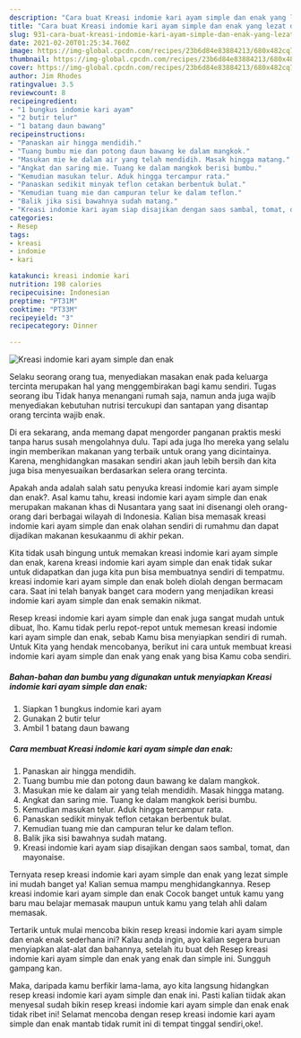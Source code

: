 ```yaml
---
description: "Cara buat Kreasi indomie kari ayam simple dan enak yang lezat dan Mudah Dibuat"
title: "Cara buat Kreasi indomie kari ayam simple dan enak yang lezat dan Mudah Dibuat"
slug: 931-cara-buat-kreasi-indomie-kari-ayam-simple-dan-enak-yang-lezat-dan-mudah-dibuat
date: 2021-02-20T01:25:34.760Z
image: https://img-global.cpcdn.com/recipes/23b6d84e83884213/680x482cq70/kreasi-indomie-kari-ayam-simple-dan-enak-foto-resep-utama.jpg
thumbnail: https://img-global.cpcdn.com/recipes/23b6d84e83884213/680x482cq70/kreasi-indomie-kari-ayam-simple-dan-enak-foto-resep-utama.jpg
cover: https://img-global.cpcdn.com/recipes/23b6d84e83884213/680x482cq70/kreasi-indomie-kari-ayam-simple-dan-enak-foto-resep-utama.jpg
author: Jim Rhodes
ratingvalue: 3.5
reviewcount: 8
recipeingredient:
- "1 bungkus indomie kari ayam"
- "2 butir telur"
- "1 batang daun bawang"
recipeinstructions:
- "Panaskan air hingga mendidih."
- "Tuang bumbu mie dan potong daun bawang ke dalam mangkok."
- "Masukan mie ke dalam air yang telah mendidih. Masak hingga matang."
- "Angkat dan saring mie. Tuang ke dalam mangkok berisi bumbu."
- "Kemudian masukan telur. Aduk hingga tercampur rata."
- "Panaskan sedikit minyak teflon cetakan berbentuk bulat."
- "Kemudian tuang mie dan campuran telur ke dalam teflon."
- "Balik jika sisi bawahnya sudah matang."
- "Kreasi indomie kari ayam siap disajikan dengan saos sambal, tomat, dan mayonaise."
categories:
- Resep
tags:
- kreasi
- indomie
- kari

katakunci: kreasi indomie kari 
nutrition: 198 calories
recipecuisine: Indonesian
preptime: "PT31M"
cooktime: "PT33M"
recipeyield: "3"
recipecategory: Dinner

---
```



![Kreasi indomie kari ayam simple dan enak](https://img-global.cpcdn.com/recipes/23b6d84e83884213/680x482cq70/kreasi-indomie-kari-ayam-simple-dan-enak-foto-resep-utama.jpg)

Selaku seorang orang tua, menyediakan masakan enak pada keluarga tercinta merupakan hal yang menggembirakan bagi kamu sendiri. Tugas seorang ibu Tidak hanya menangani rumah saja, namun anda juga wajib menyediakan kebutuhan nutrisi tercukupi dan santapan yang disantap orang tercinta wajib enak.

Di era  sekarang, anda memang dapat mengorder panganan praktis meski tanpa harus susah mengolahnya dulu. Tapi ada juga lho mereka yang selalu ingin memberikan makanan yang terbaik untuk orang yang dicintainya. Karena, menghidangkan masakan sendiri akan jauh lebih bersih dan kita juga bisa menyesuaikan berdasarkan selera orang tercinta. 



Apakah anda adalah salah satu penyuka kreasi indomie kari ayam simple dan enak?. Asal kamu tahu, kreasi indomie kari ayam simple dan enak merupakan makanan khas di Nusantara yang saat ini disenangi oleh orang-orang dari berbagai wilayah di Indonesia. Kalian bisa memasak kreasi indomie kari ayam simple dan enak olahan sendiri di rumahmu dan dapat dijadikan makanan kesukaanmu di akhir pekan.

Kita tidak usah bingung untuk memakan kreasi indomie kari ayam simple dan enak, karena kreasi indomie kari ayam simple dan enak tidak sukar untuk didapatkan dan juga kita pun bisa membuatnya sendiri di tempatmu. kreasi indomie kari ayam simple dan enak boleh diolah dengan bermacam cara. Saat ini telah banyak banget cara modern yang menjadikan kreasi indomie kari ayam simple dan enak semakin nikmat.

Resep kreasi indomie kari ayam simple dan enak juga sangat mudah untuk dibuat, lho. Kamu tidak perlu repot-repot untuk memesan kreasi indomie kari ayam simple dan enak, sebab Kamu bisa menyiapkan sendiri di rumah. Untuk Kita yang hendak mencobanya, berikut ini cara untuk membuat kreasi indomie kari ayam simple dan enak yang enak yang bisa Kamu coba sendiri.

<!--inarticleads1-->

##### Bahan-bahan dan bumbu yang digunakan untuk menyiapkan Kreasi indomie kari ayam simple dan enak:

1. Siapkan 1 bungkus indomie kari ayam
1. Gunakan 2 butir telur
1. Ambil 1 batang daun bawang




<!--inarticleads2-->

##### Cara membuat Kreasi indomie kari ayam simple dan enak:

1. Panaskan air hingga mendidih.
1. Tuang bumbu mie dan potong daun bawang ke dalam mangkok.
1. Masukan mie ke dalam air yang telah mendidih. Masak hingga matang.
1. Angkat dan saring mie. Tuang ke dalam mangkok berisi bumbu.
1. Kemudian masukan telur. Aduk hingga tercampur rata.
1. Panaskan sedikit minyak teflon cetakan berbentuk bulat.
1. Kemudian tuang mie dan campuran telur ke dalam teflon.
1. Balik jika sisi bawahnya sudah matang.
1. Kreasi indomie kari ayam siap disajikan dengan saos sambal, tomat, dan mayonaise.




Ternyata resep kreasi indomie kari ayam simple dan enak yang lezat simple ini mudah banget ya! Kalian semua mampu menghidangkannya. Resep kreasi indomie kari ayam simple dan enak Cocok banget untuk kamu yang baru mau belajar memasak maupun untuk kamu yang telah ahli dalam memasak.

Tertarik untuk mulai mencoba bikin resep kreasi indomie kari ayam simple dan enak enak sederhana ini? Kalau anda ingin, ayo kalian segera buruan menyiapkan alat-alat dan bahannya, setelah itu buat deh Resep kreasi indomie kari ayam simple dan enak yang enak dan simple ini. Sungguh gampang kan. 

Maka, daripada kamu berfikir lama-lama, ayo kita langsung hidangkan resep kreasi indomie kari ayam simple dan enak ini. Pasti kalian tiidak akan menyesal sudah bikin resep kreasi indomie kari ayam simple dan enak enak tidak ribet ini! Selamat mencoba dengan resep kreasi indomie kari ayam simple dan enak mantab tidak rumit ini di tempat tinggal sendiri,oke!.

